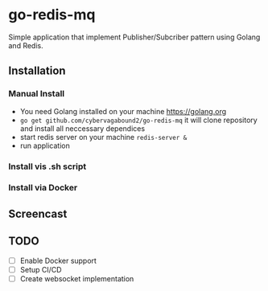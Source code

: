 # go-redis-mq
Simple application that implement Publisher/Subcriber pattern using Golang and Redis.

## Installation

### Manual Install
- You need Golang installed on your machine
https://golang.org
- `go get github.com/cybervagabound2/go-redis-mq`
it will clone repository and install all neccessary dependices
- start redis server on your machine
`redis-server &`
- run application

### Install vis .sh script

### Install via Docker

## Screencast

## TODO
- [ ] Enable Docker support
- [ ] Setup CI/CD
- [ ] Create websocket implementation
